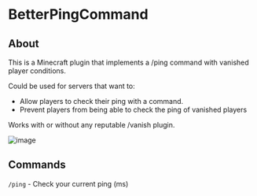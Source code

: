 # BetterPingCommand

## About

This is a Minecraft plugin that implements a /ping command with vanished player conditions.

Could be used for servers that want to:

- Allow players to check their ping with a command.
- Prevent players from being able to check the ping of vanished players

Works with or without any reputable /vanish plugin.

![image](https://github.com/GoldenEdit/BetterPingCommand/assets/45533337/4488026f-ef73-49c5-aa49-131c353540f0)


## Commands

`/ping` - Check your current ping (ms)


